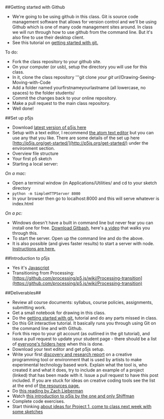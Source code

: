 ##Getting started with Github

* We're going to be using github in this class. Git is source code management software that allows for version control and we'll be using Github which is one of many code management sites around. In class we will run through how to use github from the command line. But it's also fine to use their desktop client.
* See this tutorial on [getting started with git.](git.md)

To do:

* Fork the class repository to your github site.
* On your computer (or usb), setup the directory you will use for this class.
* In it, clone the class repository '''git clone *your git url*/Drawing-Seeing-Moving-with-Code
* Add a folder named yourfirstnameyourlastname (all lowercase, no spaces) to the folder students/
* Commit the changes back to your online repository.
* Make a pull request to the main class repository.
* Well done!


##Set up p5js
  * Download [latest version of p5js here](http://p5js.org/download/)
  * Setup with a text editor, I recommend [the atom text editor](https://atom.io/) but you can use any that you like. There are some details of the set up here [http://p5js.org/get-started/](http://p5js.org/get-started/) under the environment section.
  * Overview file structure
  * Your first p5 sketch
  * Starting a local server:  

*On a mac:*

  * Open a terminal window (in Applications/Utilities/ and cd to your sketch directory
  * ```python -m SimpleHTTPServer 8000```
  *  In your browser then go to localhost:8000 and this will serve whatever is index.html

*On a pc:*

* Windows doesn't have a built in command line but never fear you can install one for free. [Download Gitbash](https://git-scm.com/downloads), here's [a video](https://www.youtube.com/watch?v=albr1o7Z1nw) that walks you through this.  
* To start the server. Open up the command line and do the above.
* It is also possible (and gives faster results) to start a server with node. [Instructions are here.](https://github.com/processing/p5.js/wiki/Local-server)

##Introduction to p5js
* Yes it's [Javascript](https://www.instagram.com/p/BA0-Vxvmj5f/)
* Transitioning from Processing: [https://github.com/processing/p5.js/wiki/Processing-transition](https://github.com/processing/p5.js/wiki/Processing-transition)

##Deliverables##
* Review all course documents: syllabus, course policies, assignments, submitting work.
* Get a small notebook for drawing in this class.
* Do the [getting started with git.](git.md) tutorial and do any parts missed in class.
* Do this  Git interactive tutorial. It basically runs you through using Git on the command line and with Github.
* Fork this repo to your git account (as outlined in the git tutorial), and issue a pull request to update your student page - there should be a list of [everyone's folders here](https://github.com/tegacodes/Drawing-Seeing-Moving-with-Code/tree/gh-pages/students) when this is done.
* Download your text editor and get p5js setup.
* Write your first [discovery and research report](https://github.com/tegacodes/Drawing-Seeing-Moving-with-Code/blob/gh-pages/docs/deliverables.md) on a creative programming tool or environment that is used by artists to make experimental technology based work. Explain what the tool is, who created it and what it does, try to include an example of a project (linked) that has been made with it. Issue a pull request to have this post included. If you are stuck for ideas on creative coding tools see the list at the end of [the resources page.](https://github.com/tegacodes/Drawing-Seeing-Moving-with-Code/blob/gh-pages/docs/techResources.md)
* Do [this reading by Zach Lieberman](https://medium.com/@zachlieberman/lessons-for-students-cf1acf200ee#.e3lx0esrf)
* Watch [this introduction to p5js by the one and only Shiffman](https://www.youtube.com/watch?v=8j0UDiN7my4&index=1&list=PLRqwX-V7Uu6Zy51Q-x9tMWIv9cueOFTFA)
* Complete code exercises.
* Start thinking [about ideas for Project 1, come to class next week with some sketches](https://github.com/tegacodes/Drawing-Seeing-Moving-with-Code/blob/gh-pages/docs/project1.md)
